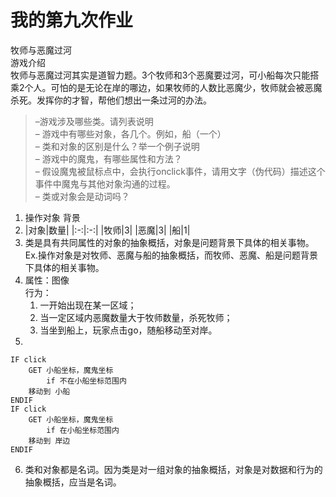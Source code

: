 # **我的第九次作业**
牧师与恶魔过河  
游戏介绍  
牧师与恶魔过河其实是道智力题。3个牧师和3个恶魔要过河，可小船每次只能搭乘2个人。可怕的是无论在岸的哪边，如果牧师的人数比恶魔少，牧师就会被恶魔杀死。发挥你的才智，帮他们想出一条过河的办法。


>–游戏涉及哪些类。请列表说明  
 – 游戏中有哪些对象，各几个。例如，船（一个）  
 – 类和对象的区别是什么？举一个例子说明  
 – 游戏中的魔鬼，有哪些属性和方法？  
 – 假设魔鬼被鼠标点中，会执行onclick事件，请用文字（伪代码）描述这个事件中魔鬼与其他对象沟通的过程。   
– 类或对象会是动词吗？


1. 操作对象 背景
2. |对象|数量|
|:-:|:-:|
|牧师|3|
|恶魔|3|
|船|1|
3. 类是具有共同属性的对象的抽象概括，对象是问题背景下具体的相关事物。
Ex.操作对象是对牧师、恶魔与船的抽象概括，而牧师、恶魔、船是问题背景下具体的相关事物。
4. 属性：图像  
行为：
    1. 一开始出现在某一区域；
    2. 当一定区域内恶魔数量大于牧师数量，杀死牧师；  
    3. 当坐到船上，玩家点击go，随船移动至对岸。
5. 
```
IF click 
    GET 小船坐标，魔鬼坐标
        if 不在小船坐标范围内
    移动到 小船
ENDIF
IF click 
    GET 小船坐标，魔鬼坐标
        if 在小船坐标范围内
    移动到 岸边
ENDIF
```
6. 类和对象都是名词。因为类是对一组对象的抽象概括，对象是对数据和行为的抽象概括，应当是名词。